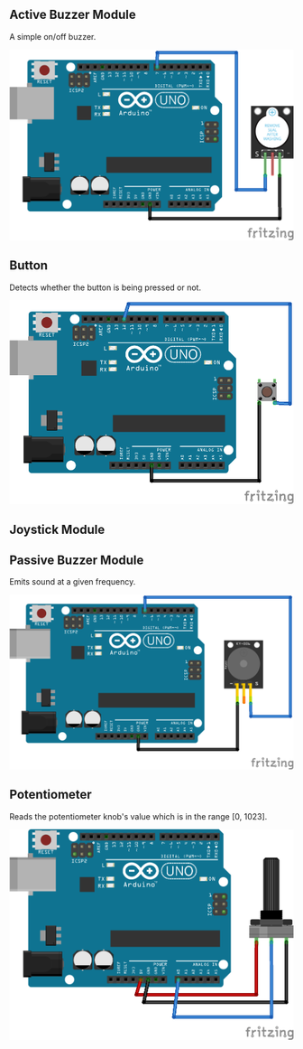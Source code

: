 ## Active Buzzer Module

A simple on/off buzzer.

![Active Buzzer Module Schematic](/Components/active_buzzer_module/Schematic_bb.png)

<!--../Components/active_buzzer_module/active_buzzer_module.ino-->

## Button

Detects whether the button is being pressed or not.

![Button Schematic](/Components/button/Schematic_bb.png)

<!--../Components/button/button.ino-->

## Joystick Module



## Passive Buzzer Module

Emits sound at a given frequency.

![Passive Buzzer Module Schematic](/Components/passive_buzzer_module/Schematic_bb.png)

<!--../Components/passive_buzzer_module/passive_buzzer_module.ino-->

## Potentiometer

Reads the potentiometer knob's value which is in the range [0, 1023].

![Potentiometer Schematic](/Components/potentiometer/Schematic_bb.png)

<!--../Components/potentiometer/potentiometer.ino-->
